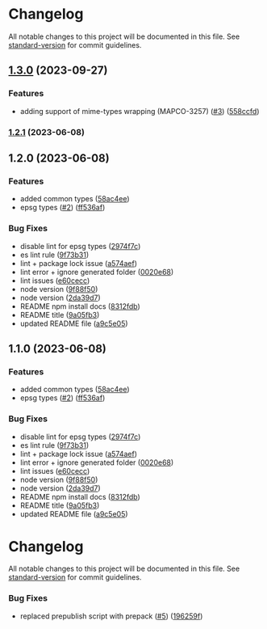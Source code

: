 # Changelog

All notable changes to this project will be documented in this file. See [standard-version](https://github.com/conventional-changelog/standard-version) for commit guidelines.

## [1.3.0](https://github.com/MapColonies/types/compare/v1.1.0...v1.3.0) (2023-09-27)


### Features

* adding support of mime-types wrapping (MAPCO-3257) ([#3](https://github.com/MapColonies/types/issues/3)) ([558ccfd](https://github.com/MapColonies/types/commit/558ccfd9384ce7f8f780c154233b26a44bf74263))

### [1.2.1](https://github.com/MapColonies/types/compare/v1.2.0...v1.2.1) (2023-06-08)

## 1.2.0 (2023-06-08)


### Features

* added common types ([58ac4ee](https://github.com/MapColonies/types/commit/58ac4ee633bdc654957b28fda8b781c1e8d6ea5d))
* epsg types ([#2](https://github.com/MapColonies/types/issues/2)) ([ff536af](https://github.com/MapColonies/types/commit/ff536af04dafc5ed64e5eaecf8d16d19244413f3))


### Bug Fixes

* disable lint for epsg types ([2974f7c](https://github.com/MapColonies/types/commit/2974f7c215feeca0a84b233e6a7daedc9b2b2936))
* es lint rule ([9f73b31](https://github.com/MapColonies/types/commit/9f73b3199a3f88d9c08801b5b02b7b1abdef7625))
* lint + package lock issue ([a574aef](https://github.com/MapColonies/types/commit/a574aefe5e3066f2e4d0b58f906be8c98eba3e11))
* lint error + ignore generated folder ([0020e68](https://github.com/MapColonies/types/commit/0020e68f17965705f92235a0c59c91e0075c9d77))
* lint issues ([e60cecc](https://github.com/MapColonies/types/commit/e60cecc669be4d7b0aa2f84404df3292be3897e2))
* node version ([9f88f50](https://github.com/MapColonies/types/commit/9f88f50398399953f3620958a3184c7a1c745dca))
* node version ([2da39d7](https://github.com/MapColonies/types/commit/2da39d767a121805c0d57dfdf0ce09c4667e9388))
* README npm install docs ([8312fdb](https://github.com/MapColonies/types/commit/8312fdbb659a2d8adb7dd87439192365e5807a19))
* README title ([9a05fb3](https://github.com/MapColonies/types/commit/9a05fb32cefabf162821f9374487737faaf6379e))
* updated README file ([a9c5e05](https://github.com/MapColonies/types/commit/a9c5e0540cd58183bb93bb8f15c8d17dd4c13077))

## 1.1.0 (2023-06-08)


### Features

* added common types ([58ac4ee](https://github.com/MapColonies/types/commit/58ac4ee633bdc654957b28fda8b781c1e8d6ea5d))
* epsg types ([#2](https://github.com/MapColonies/types/issues/2)) ([ff536af](https://github.com/MapColonies/types/commit/ff536af04dafc5ed64e5eaecf8d16d19244413f3))


### Bug Fixes

* disable lint for epsg types ([2974f7c](https://github.com/MapColonies/types/commit/2974f7c215feeca0a84b233e6a7daedc9b2b2936))
* es lint rule ([9f73b31](https://github.com/MapColonies/types/commit/9f73b3199a3f88d9c08801b5b02b7b1abdef7625))
* lint + package lock issue ([a574aef](https://github.com/MapColonies/types/commit/a574aefe5e3066f2e4d0b58f906be8c98eba3e11))
* lint error + ignore generated folder ([0020e68](https://github.com/MapColonies/types/commit/0020e68f17965705f92235a0c59c91e0075c9d77))
* lint issues ([e60cecc](https://github.com/MapColonies/types/commit/e60cecc669be4d7b0aa2f84404df3292be3897e2))
* node version ([9f88f50](https://github.com/MapColonies/types/commit/9f88f50398399953f3620958a3184c7a1c745dca))
* node version ([2da39d7](https://github.com/MapColonies/types/commit/2da39d767a121805c0d57dfdf0ce09c4667e9388))
* README npm install docs ([8312fdb](https://github.com/MapColonies/types/commit/8312fdbb659a2d8adb7dd87439192365e5807a19))
* README title ([9a05fb3](https://github.com/MapColonies/types/commit/9a05fb32cefabf162821f9374487737faaf6379e))
* updated README file ([a9c5e05](https://github.com/MapColonies/types/commit/a9c5e0540cd58183bb93bb8f15c8d17dd4c13077))

# Changelog

All notable changes to this project will be documented in this file. See [standard-version](https://github.com/conventional-changelog/standard-version) for commit guidelines.

### Bug Fixes

* replaced prepublish script with prepack ([#5](https://github.com/MapColonies/ts-npm-package-boilerplate/issues/5)) ([196259f](https://github.com/MapColonies/ts-npm-package-boilerplate/commit/196259f77cca41c45a9723c04da0d83b7555145b))
